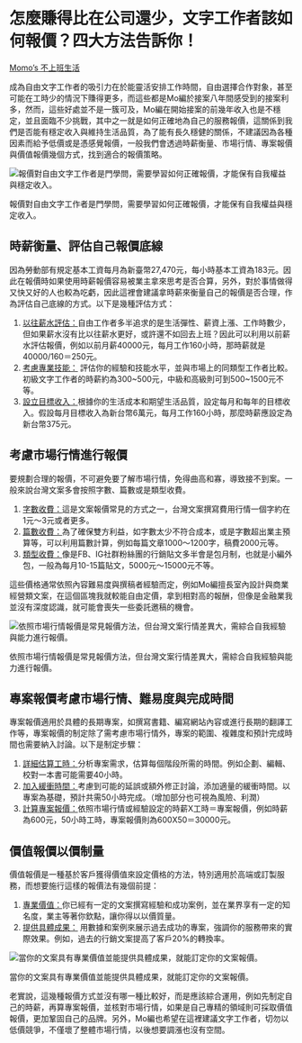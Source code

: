 # 怎麼賺得比在公司還少，文字工作者該如何報價？四大方法告訴你！

[Momo’s 不上班生活](https://www.tasker.com.tw/articles/author/31)



成為自由文字工作者的吸引力在於能靈活安排工作時間，自由選擇合作對象，甚至可能在工時少的情況下賺得更多，而這些都是Mo編於接案八年間感受到的接案利多，然而，這些好處並不是一簇可及，Mo編在開始接案的前幾年收入也是不穩定，並且面臨不少挑戰，其中之一就是如何正確地為自己的服務報價，這關係到我們是否能有穩定收入與維持生活品質，為了能有長久穩健的關係，不建議因為各種因素而給予低價或是憑感覺報價，一般我們會透過時薪衡量、市場行情、專案報價與價值報價幾個方式，找到適合的報價策略。

![報價對自由文字工作者是門學問，需要學習如何正確報價，才能保有自我權益與穩定收入。](https://d11vq4vh3begny.cloudfront.net/blog_img/BvL/b7318.jpg)

報價對自由文字工作者是門學問，需要學習如何正確報價，才能保有自我權益與穩定收入。

## 時薪衡量、評估自己報價底線

因為勞動部有規定基本工資每月為新臺幣27,470元，每小時基本工資為183元。因此在報價時如果使用時薪報價容易被業主拿來思考是否合算，另外，對於事情做得又快又好的人也較為吃虧，因此這裡會建議拿時薪來衡量自己的報價是否合理，作為評估自己底線的方式。以下是幾種評估方式：

1. <u><span><span>以往薪水評估：</span></span></u>自由工作者多半追求的是生活彈性、薪資上漲、工作時數少，但如果薪水沒有比以往薪水更好，或許還不如回去上班？因此可以利用以前薪水評估報價，例如以前月薪40000元，每月工作160小時，那時薪就是40000/160＝250元。
2. <u><span><span>考慮專業技能：</span></span></u> 評估你的經驗和技能水平，並與市場上的同類型工作者比較。初級文字工作者的時薪約為300~500元，中級和高級則可到500~1500元不等。
3. <u><span><span>設立目標收入：</span></span></u>根據你的生活成本和期望生活品質，設定每月和每年的目標收入。假設每月目標收入為新台幣6萬元，每月工作160小時，那麼時薪應設定為新台幣375元。

## 考慮市場行情進行報價

要規劃合理的報價，不可避免要了解市場行情，免得曲高和寡，導致接不到案。一般來說台灣文案多會按照字數、篇數或是類型收費。

1. <u><span><span>字數收費：</span></span></u>這是文案報價常見的方式之一，台灣文案撰寫費用行情一個字約在1元～3元或者更多。
2. <u><span><span>篇數收費：</span></span></u>為了確保雙方利益，如字數太少不符合成本，或是字數超出業主預算等，可以利用篇數計算，例如每篇文章1000～1200字，稿費2000元等。
3. <u><span><span>類型收費：</span></span></u>像是FB、IG社群粉絲團的行銷貼文多半會是包月制，也就是小編外包，一般為每月10-15篇貼文，5000元～15000元不等。

這些價格通常依照內容難易度與撰稿者經驗而定，例如Mo編擅長室內設計與商業經營類文案，在這個區塊我就較能自由定價，拿到相對高的報酬，但像是金融業我並沒有深度認識，就可能會喪失一些委託邀稿的機會。

![依照市場行情報價是常見報價方法，但台灣文案行情差異大，需綜合自我經驗與能力進行報價。](https://d11vq4vh3begny.cloudfront.net/blog_img/MNL/b7319.jpg)

依照市場行情報價是常見報價方法，但台灣文案行情差異大，需綜合自我經驗與能力進行報價。

## 專案報價考慮市場行情、難易度與完成時間

專案報價適用於具體的長期專案，如撰寫書籍、編寫網站內容或進行長期的翻譯工作等，專案報價的制定除了需考慮市場行情外，專案的範圍、複雜度和預計完成時間也需要納入討論。以下是制定步驟：

1. <u><span><span>詳細估算工時：</span></span></u>分析專案需求，估算每個階段所需的時間。例如企劃、編輯、校對一本書可能需要40小時。
2. <u><span><span>加入緩衝時間：</span></span></u>考慮到可能的延誤或額外修正討論，添加適量的緩衝時間。以專案為基礎，預計共需50小時完成。（增加部分也可視為風險、利潤）
3. <u><span><span>計算專案報價：</span></span></u>依照市場行情或經驗設定的時薪X工時＝專案報價，例如時薪為600元，50小時工時，專案報價則為600X50＝30000元。

## 價值報價以價制量

價值報價是一種基於客戶獲得價值來設定價格的方法，特別適用於高端或訂製服務，而想要施行這樣的報價法有幾個前提：

1. <u><span><span>專業價值：</span></span></u>你已經有一定的文案撰寫經驗和成功案例，並在業界享有一定的知名度，業主等著你欽點，讓你得以以價質量。
2. <u><span><span>提供具體成果：</span></span></u> 用數據和案例來展示過去成功的專案，強調你的服務帶來的實際效果。例如，過去的行銷文案提高了客戶20%的轉換率。

![當你的文案具有專業價值並能提供具體成果，就能訂定你的文案報價。](https://d11vq4vh3begny.cloudfront.net/blog_img/3m2/b7320.jpg)

當你的文案具有專業價值並能提供具體成果，就能訂定你的文案報價。

老實說，這幾種報價方式並沒有哪一種比較好，而是應該綜合運用，例如先制定自己的時薪，再算專案報價，並核對市場行情，如果是自己專精的領域則可採取價值報價，更加鞏固自己的品牌。另外，Mo編也希望在這裡建議文字工作者，切勿以低價競爭，不僅壞了整體市場行情，以後想要調漲也沒有空間。
